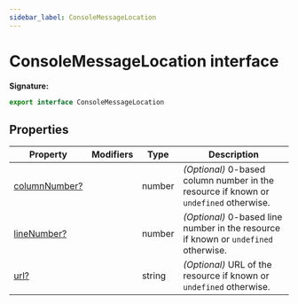 ```yaml
---
sidebar_label: ConsoleMessageLocation
---
```


# ConsoleMessageLocation interface

**Signature:**

```typescript
export interface ConsoleMessageLocation
```

## Properties

| Property                                                            | Modifiers | Type   | Description                                                                                           |
| ------------------------------------------------------------------- | --------- | ------ | ----------------------------------------------------------------------------------------------------- |
| [columnNumber?](./puppeteer.consolemessagelocation.columnnumber.md) |           | number | <i>(Optional)</i> 0-based column number in the resource if known or <code>undefined</code> otherwise. |
| [lineNumber?](./puppeteer.consolemessagelocation.linenumber.md)     |           | number | <i>(Optional)</i> 0-based line number in the resource if known or <code>undefined</code> otherwise.   |
| [url?](./puppeteer.consolemessagelocation.url.md)                   |           | string | <i>(Optional)</i> URL of the resource if known or <code>undefined</code> otherwise.                   |
